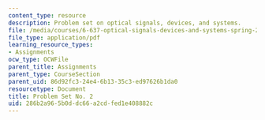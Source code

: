 ```yaml
---
content_type: resource
description: Problem set on optical signals, devices, and systems.
file: /media/courses/6-637-optical-signals-devices-and-systems-spring-2003/286b2a965b0ddc66a2cdfed1e408882c_6637pset2.pdf
file_type: application/pdf
learning_resource_types:
- Assignments
ocw_type: OCWFile
parent_title: Assignments
parent_type: CourseSection
parent_uid: 86d92fc3-24e4-6b13-35c3-ed97626b1da0
resourcetype: Document
title: Problem Set No. 2
uid: 286b2a96-5b0d-dc66-a2cd-fed1e408882c
---
```

